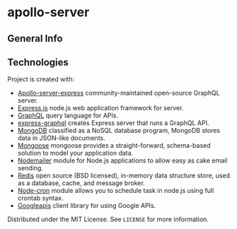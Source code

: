 # apollo-server

## General Info

## Technologies

Project is created with:

- [Apollo-server-express](https://www.npmjs.com/package/apollo-server-express/) community-maintained open-source GraphQL server.
- [Express.js](http://expressjs.com/) node.js web application framework for server.
- [GraphQL](https://graphql.org/) query language for APIs.
- [express-graphql](https://graphql.org/graphql-js/express-graphql/) creates Express server that runs a GraphQL API.
- [MongoDB](https://graphql.org/) classified as a NoSQL database program, MongoDB stores data in JSON-like documents.
- [Mongoose](https://mongoosejs.com/) mongoose provides a straight-forward, schema-based solution to model your application data.
- [Nodemailer](https://nodemailer.com/about) module for Node.js applications to allow easy as cake email sending.
- [Redis](https://redis.io//) open source (BSD licensed), in-memory data structure store, used as a database, cache, and message broker.
- [Node-cron](https://www.npmjs.com/package/node-cron/) module allows you to schedule task in node.js using full crontab syntax.
- [Googleapis](https://www.npmjs.com/package/googleapis/) client library for using Google APIs.

Distributed under the MIT License. See `LICENSE` for more information.
